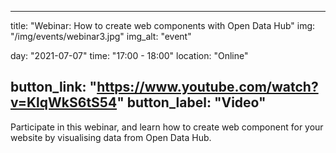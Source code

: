 

---
title: "Webinar: How to create web components with Open Data Hub"
img: "/img/events/webinar3.jpg"
img_alt: "event"

day: "2021-07-07"
time: "17:00 - 18:00"
location: "Online"

button_link: "https://www.youtube.com/watch?v=KlqWkS6tS54"
button_label: "Video"
---

Participate in this webinar, and learn how to create web component for your website by visualising data from Open Data Hub.